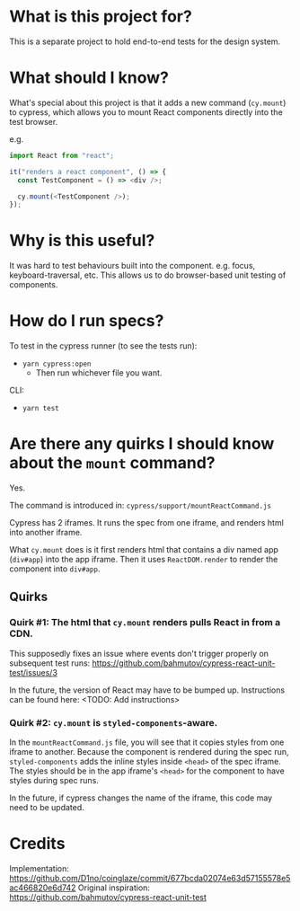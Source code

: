 # What is this project for?

This is a separate project to hold end-to-end tests for the design system.

# What should I know?

What's special about this project is that it adds a new command (`cy.mount`) to cypress, which allows you to mount React components directly into the test browser.

e.g.

```js
import React from "react";

it("renders a react component", () => {
  const TestComponent = () => <div />;

  cy.mount(<TestComponent />);
});
```

# Why is this useful?

It was hard to test behaviours built into the component. e.g. focus, keyboard-traversal, etc.
This allows us to do browser-based unit testing of components.

# How do I run specs?

To test in the cypress runner (to see the tests run):
- `yarn cypress:open`
  - Then run whichever file you want.

CLI:
- `yarn test`

# Are there any quirks I should know about the `mount` command?

Yes.

The command is introduced in: `cypress/support/mountReactCommand.js`

Cypress has 2 iframes.
It runs the spec from one iframe, and renders html into another iframe.

What `cy.mount` does is it first renders html that contains a div named app (`div#app`) into the app iframe.
Then it uses `ReactDOM.render` to render the component into `div#app`.

## Quirks

### Quirk #1: The html that `cy.mount` renders pulls React in from a CDN.

This supposedly fixes an issue where events don't trigger properly on subsequent test runs:
https://github.com/bahmutov/cypress-react-unit-test/issues/3

In the future, the version of React may have to be bumped up.
Instructions can be found here: <TODO: Add instructions>

### Quirk #2: `cy.mount` is `styled-components`-aware.

In the `mountReactCommand.js` file, you will see that it copies styles from one iframe to another.
Because the component is rendered during the spec run, `styled-components` adds the inline styles inside `<head>` of the
spec iframe. The styles should be in the app iframe's `<head>` for the component to have styles during spec runs.

In the future, if cypress changes the name of the iframe, this code may need to be updated.

# Credits

Implementation: https://github.com/D1no/coinglaze/commit/677bcda02074e63d57155578e5ac466820e6d742
Original inspiration: https://github.com/bahmutov/cypress-react-unit-test